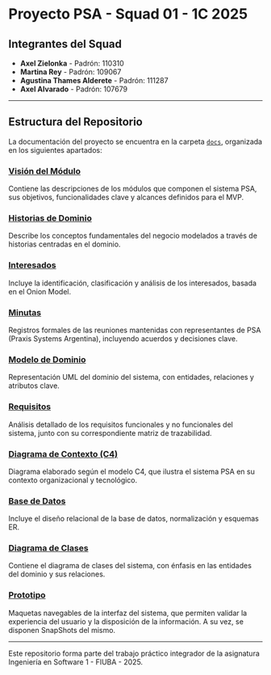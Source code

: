 # Proyecto PSA - Squad 01 - 1C 2025

## Integrantes del Squad

- **Axel Zielonka** - Padrón: 110310  
- **Martina Rey** - Padrón: 109067  
- **Agustina Thames Alderete** - Padrón: 111287  
- **Axel Alvarado** - Padrón: 107679  

---

## Estructura del Repositorio

La documentación del proyecto se encuentra en la carpeta [`docs`](./docs), organizada en los siguientes apartados:

### [Visión del Módulo](./docs/VisionDelModulo)  
Contiene las descripciones de los módulos que componen el sistema PSA, sus objetivos, funcionalidades clave y alcances definidos para el MVP.

### [Historias de Dominio](./docs/HistoriasDeDominio)  
Describe los conceptos fundamentales del negocio modelados a través de historias centradas en el dominio.

### [Interesados](./docs/Interesados)  
Incluye la identificación, clasificación y análisis de los interesados, basada en el Onion Model.

### [Minutas](./docs/Minutas)  
Registros formales de las reuniones mantenidas con representantes de PSA (Praxis Systems Argentina), incluyendo acuerdos y decisiones clave.

### [Modelo de Dominio](./docs/ModeloDeDominio)  
Representación UML del dominio del sistema, con entidades, relaciones y atributos clave.

### [Requisitos](./docs/Requisitos)  
Análisis detallado de los requisitos funcionales y no funcionales del sistema, junto con su correspondiente matriz de trazabilidad.

### [Diagrama de Contexto (C4)](./docs/DiagramaDeContextoC4)  
Diagrama elaborado según el modelo C4, que ilustra el sistema PSA en su contexto organizacional y tecnológico.

### [Base de Datos](./docs/BaseDeDatos)  
Incluye el diseño relacional de la base de datos, normalización y esquemas ER.

### [Diagrama de Clases](./docs/DiagramaDeClases)  
Contiene el diagrama de clases del sistema, con énfasis en las entidades del dominio y sus relaciones.

### [Prototipo](./docs/Prototipo)  
Maquetas navegables de la interfaz del sistema, que permiten validar la experiencia del usuario y la disposición de la información. A su vez, se disponen SnapShots del mismo.

---

Este repositorio forma parte del trabajo práctico integrador de la asignatura Ingeniería en Software 1 - FIUBA - 2025.
